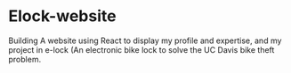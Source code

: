 # Elock-website
Building A website using React to display my profile and expertise, and my project in e-lock (An electronic bike lock to solve the UC Davis bike theft problem.
